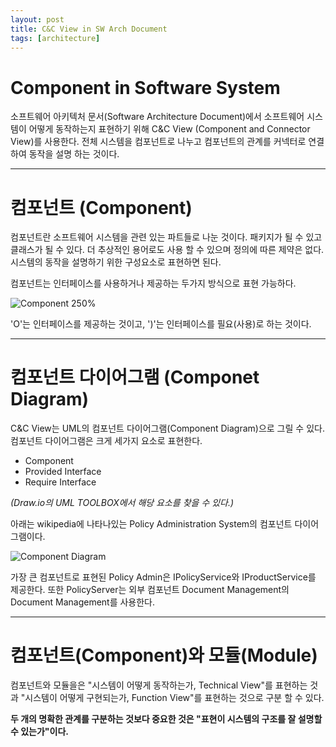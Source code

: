```yaml
---
layout: post
title: C&C View in SW Arch Document
tags: [architecture]
---
```


# Component in Software System

소프트웨어 아키텍처 문서(Software Architecture Document)에서 소프트웨어 시스템이 어떻게 동작하는지 표현하기 위해 C&C View (Component and Connector View)를 사용한다. 전체 시스템을 컴포넌트로 나누고 컴포넌트의 관계를 커넥터로 연결하여 동작을 설명 하는 것이다.

--- 

# 컴포넌트 (Component)
컴포넌트란 소프트웨어 시스템을 관련 있는 파트들로 나눈 것이다. 패키지가 될 수 있고 클래스가 될 수 있다. 더 추상적인 용어로도 사용 할 수 있으며 정의에 따른 제약은 없다. 시스템의 동작을 설명하기 위한 구성요소로 표현하면 된다.

컴포넌트는 인터페이스를 사용하거나 제공하는 두가지 방식으로 표현 가능하다.

![Component 250%](https://upload.wikimedia.org/wikipedia/commons/e/e8/Component.PNG)

'O'는 인터페이스를 제공하는 것이고, ')'는 인터페이스를 필요(사용)로 하는 것이다.

---

# 컴포넌트 다이어그램 (Componet Diagram)
C&C View는 UML의 컴포넌트 다이어그램(Component Diagram)으로 그릴 수 있다.
컴포넌트 다이어그램은 크게 세가지 요소로 표현한다.

- Component
- Provided Interface
- Require Interface

*(Draw.io의 UML TOOLBOX에서 해당 요소를 찾을 수 있다.)*

아래는 wikipedia에 나타나있는 Policy Administration System의 컴포넌트 다이어 그램이다.

![Component Diagram](https://upload.wikimedia.org/wikipedia/commons/thumb/b/b8/Policy_Admin_Component_Diagram.PNG/1280px-Policy_Admin_Component_Diagram.PNG)

가장 큰 컴포넌트로 표현된 Policy Admin은 IPolicyService와 IProductService를 제공한다. 또한 PolicyServer는 외부 컴포넌트 Document Management의 Document Management를 사용한다.

---

# 컴포넌트(Component)와 모듈(Module)
컴포넌트와 모듈을은 "시스템이 어떻게 동작하는가, Technical View"를 표현하는 것과 "시스템이 어떻게 구현되는가, Function View"를 표현하는 것으로 구분 할 수 있다. 

**두 개의 명확한 관계를 구분하는 것보다 중요한 것은 "표현이 시스템의 구조를 잘 설명할 수 있는가"이다.**
